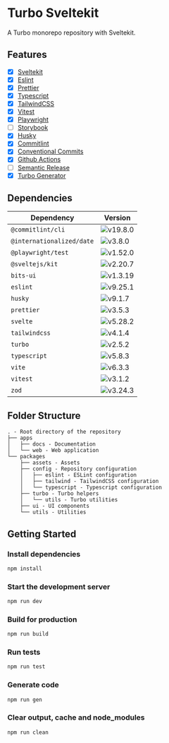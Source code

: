 # Turbo Sveltekit

A Turbo monorepo repository with Sveltekit.

## Features

- [x] [Sveltekit](https://svelte.dev)
- [x] [Eslint](http://eslint.org)
- [x] [Prettier](http://prettier.io)
- [x] [Typescript](https://www.typescriptlang.org)
- [x] [TailwindCSS](http://tailwindcss.com)
- [x] [Vitest](http://vitest.dev)
- [x] [Playwright](http://playwright.dev)
- [ ] [Storybook](https://storybook.js.org)
- [x] [Husky](https://typicode.github.io/husky/)
- [x] [Commitlint](http://commitlint.js.org)
- [x] [Conventional Commits](https://www.conventionalcommits.org)
- [x] [Github Actions](https://github.com/features/actions)
- [ ] [Semantic Release](https://semantic-release.gitbook.io)
- [x] [Turbo Generator](https://turbo.build/repo/docs/guides/generating-code)

## Dependencies

| Dependency                | Version                                                   |
| ------------------------- | --------------------------------------------------------- |
| `@commitlint/cli`         | ![v19.8.0](https://img.shields.io/badge/npm-v19.8.0-blue) |
| `@internationalized/date` | ![v3.8.0](https://img.shields.io/badge/npm-v3.8.0-blue)   |
| `@playwright/test`        | ![v1.52.0](https://img.shields.io/badge/npm-v1.52.0-blue) |
| `@sveltejs/kit`           | ![v2.20.7](https://img.shields.io/badge/npm-v2.20.7-blue) |
| `bits-ui`                 | ![v1.3.19](https://img.shields.io/badge/npm-v1.3.19-blue) |
| `eslint`                  | ![v9.25.1](https://img.shields.io/badge/npm-v9.25.1-blue) |
| `husky`                   | ![v9.1.7](https://img.shields.io/badge/npm-v9.1.7-blue)   |
| `prettier`                | ![v3.5.3](https://img.shields.io/badge/npm-v3.5.3-blue)   |
| `svelte`                  | ![v5.28.2](https://img.shields.io/badge/npm-v5.28.2-blue) |
| `tailwindcss`             | ![v4.1.4](https://img.shields.io/badge/npm-v4.1.4-blue)   |
| `turbo`                   | ![v2.5.2](https://img.shields.io/badge/npm-v2.5.2-blue)   |
| `typescript`              | ![v5.8.3](https://img.shields.io/badge/npm-v5.8.3-blue)   |
| `vite`                    | ![v6.3.3](https://img.shields.io/badge/npm-v6.3.3-blue)   |
| `vitest`                  | ![v3.1.2](https://img.shields.io/badge/npm-v3.1.2-blue)   |
| `zod`                     | ![v3.24.3](https://img.shields.io/badge/npm-v3.24.3-blue) |

## Folder Structure

```
. - Root directory of the repository
├── apps
│   ├── docs - Documentation
│   └── web - Web application
└── packages
    ├── assets - Assets
    ├── config - Repository configuration
    │   ├── eslint - ESLint configuration
    │   ├── tailwind - TailwindCSS configuration
    │   └── typescript - Typescript configuration
    ├── turbo - Turbo helpers
    │   └── utils - Turbo utilities
    ├── ui - UI components
    └── utils - Utilities
```

## Getting Started

### Install dependencies

```bash
npm install
```

### Start the development server

```bash
npm run dev
```

### Build for production

```bash
npm run build
```

### Run tests

```bash
npm run test
```

### Generate code

```bash
npm run gen
```

### Clear output, cache and node_modules

```bash
npm run clean
```
